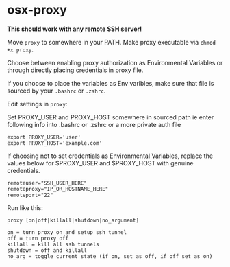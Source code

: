 osx-proxy
========

**This should work with any remote SSH server!**

Move `proxy` to somewhere in your PATH.
Make proxy executable via `chmod +x proxy`.

Choose between enabling proxy authorization as Environmental Variables or through directly placing credentials in proxy file.

If you choose to place the variables as Env varibles, make sure that file is sourced by your `.bashrc` or `.zshrc`.

Edit settings in `proxy`:

Set PROXY_USER and PROXY_HOST somewhere in sourced path
ie enter following info into .bashrc or .zshrc or a more private auth file

```
export PROXY_USER='user'
export PROXY_HOST='example.com'
```

If choosing not to set credentials as Environmental Variables, replace the values below for $PROXY_USER and $PROXY_HOST with genuine credentials.

```
remoteuser="SSH_USER_HERE"
remoteproxy="IP_OR_HOSTNAME_HERE"
remoteport="22"
```

Run like this:

```
proxy [on|off|killall|shutdown|no_argument]

on = turn proxy on and setup ssh tunnel
off = turn proxy off
killall = kill all ssh tunnels
shutdown = off and killall
no_arg = toggle current state (if on, set as off, if off set as on)
```
